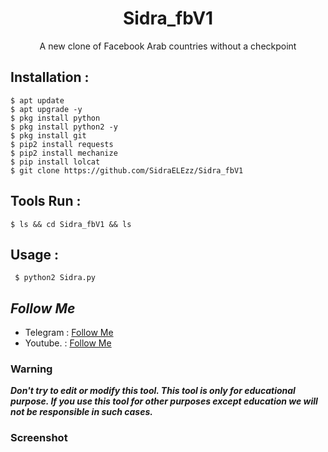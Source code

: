 <h1 align="center">Sidra_fbV1</h1>
<p align="center">A new clone of Facebook Arab countries without a checkpoint</p>




## Installation :
```
$ apt update
$ apt upgrade -y
$ pkg install python
$ pkg install python2 -y
$ pkg install git
$ pip2 install requests
$ pip2 install mechanize
$ pip install lolcat
$ git clone https://github.com/SidraELEzz/Sidra_fbV1
```

## Tools Run :
```
$ ls && cd Sidra_fbV1 && ls
```

## Usage :
```
 $ python2 Sidra.py
```

## ***Follow Me***
* Telegram : [Follow Me](https://t.me/TT_RQ)
* Youtube. : [Follow Me](https://youtube.com/channel/UCzFviFYCOJI4IwhdVOQTqIw)

### Warning

***Don't try to edit or modify this tool. This tool is only for educational purpose. If you use this tool for other purposes except education we will not be responsible in such cases.***

### Screenshot
<br>
<p align="center">
<img Sidra_fbV1="Sidra_fbV1/Screenshot_2021-01-01-11-03-27.png"/>
</p>
